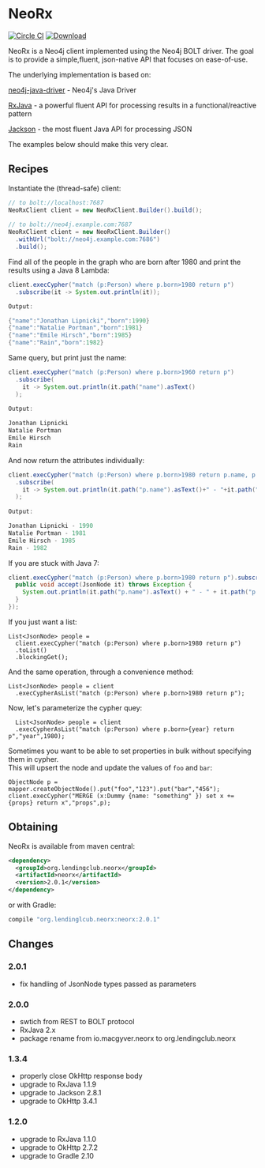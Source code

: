 # NeoRx

[![Circle CI](https://circleci.com/gh/LendingClub/neorx.svg?style=svg)](https://circleci.com/gh/LendingClub/neorx)
[ ![Download](https://api.bintray.com/packages/lendingclub/OSS/NeoRx/images/download.svg) ](https://bintray.com/lendingclub/OSS/NeoRx/_latestVersion)

NeoRx is a Neo4j client implemented using the Neo4j BOLT driver.  The goal is to provide a simple,fluent, json-native API that focuses on ease-of-use.

The underlying implementation is based on:

[neo4j-java-driver](https://github.com/neo4j/neo4j-java-driver) - Neo4j's Java Driver

[RxJava](https://github.com/ReactiveX/RxJava) - a powerful fluent API for processing results in a functional/reactive pattern

[Jackson](https://github.com/FasterXML/jackson) - the most fluent Java API for processing JSON 

The examples below should make this very clear.



## Recipes

Instantiate the (thread-safe) client:
```java
// to bolt://localhost:7687
NeoRxClient client = new NeoRxClient.Builder().build();
    
// to bolt://neo4j.example.com:7687
NeoRxClient client = new NeoRxClient.Builder()
  .withUrl("bolt://neo4j.example.com:7686")
  .build(); 
```

Find all of the people in the graph who are born after 1980 and print the results using a Java 8 Lambda:
```java
client.execCypher("match (p:Person) where p.born>1980 return p")
  .subscribe(it -> System.out.println(it));

Output:

{"name":"Jonathan Lipnicki","born":1990}
{"name":"Natalie Portman","born":1981}
{"name":"Emile Hirsch","born":1985}
{"name":"Rain","born":1982}
```

Same query, but print just the name:
```java
client.execCypher("match (p:Person) where p.born>1960 return p")
  .subscribe(
    it -> System.out.println(it.path("name").asText()
  );
    
Output:

Jonathan Lipnicki
Natalie Portman
Emile Hirsch
Rain
```

And now return the attributes individually:
```java
client.execCypher("match (p:Person) where p.born>1980 return p.name, p.born")
  .subscribe(
    it -> System.out.println(it.path("p.name").asText()+" - "+it.path("p.born").asInt())
  );
    
Output:

Jonathan Lipnicki - 1990
Natalie Portman - 1981
Emile Hirsch - 1985
Rain - 1982
```
If you are stuck with Java 7:

```java
client.execCypher("match (p:Person) where p.born>1980 return p").subscribe(new Consumer<JsonNode>() {
  public void accept(JsonNode it) throws Exception {
    System.out.println(it.path("p.name").asText() + " - " + it.path("p.born").asInt());
  }
});
```


If you just want a list:
```
List<JsonNode> people = 
  client.execCypher("match (p:Person) where p.born>1980 return p")
  .toList()
  .blockingGet();
```

And the same operation, through a convenience method:
```
List<JsonNode> people = client
  .execCypherAsList("match (p:Person) where p.born>1980 return p");
```       


Now, let's parameterize the cypher quey:
```
  List<JsonNode> people = client
  .execCypherAsList("match (p:Person) where p.born>{year} return p","year",1980);
```

Sometimes you want to be able to set properties in bulk without specifying them in cypher.  
This will upsert the node and update the values of ```foo``` and ```bar```:
```
ObjectNode p = mapper.createObjectNode().put("foo","123").put("bar","456");
client.execCypher("MERGE (x:Dummy {name: "something" }) set x += {props} return x","props",p); 
```

## Obtaining


NeoRx is available from maven central:

```xml
<dependency>
  <groupId>org.lendingclub.neorx</groupId>
  <artifactId>neorx</artifactId>
  <version>2.0.1</version>
</dependency>
```

or with Gradle:

```groovy
compile "org.lendinglcub.neorx:neorx:2.0.1"
```


## Changes

### 2.0.1
* fix handling of JsonNode types passed as parameters

### 2.0.0
* swtich from REST to BOLT protocol
* RxJava 2.x
* package rename from io.macgyver.neorx to org.lendingclub.neorx

### 1.3.4

* properly close OkHttp response body
* upgrade to RxJava 1.1.9
* upgrade to Jackson 2.8.1
* upgrade to OkHttp 3.4.1


### 1.2.0

* upgrade to RxJava 1.1.0
* upgrade to OkHttp 2.7.2
* upgrade to Gradle 2.10
